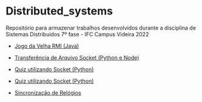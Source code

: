# Distributed_systems

Repositório para armazenar trabalhos desenvolvidos durante a disciplina de Sistemas Distribuidos 7º fase - IFC Campus Videira 2022

- <a href="https://github.com/RafaelBortolozo/Distributed_systems/tree/main/rmi/jogovelha">Jogo da Velha RMI (Java)</a>

- <a href="https://github.com/icaroperetti/distribuitedSystems/tree/main/sockets/file-transfer-python/socket">Transferência de Arquivo Socket (Python e Node)</a>

- <a href="https://github.com/icaroperetti/distribuitedSystems/tree/main/sockets/quiz">Quiz utilizando Socket (Python)</a>

- <a href="https://github.com/icaroperetti/distribuitedSystems/tree/main/sockets/quiz">Quiz utilizando Socket (Python)</a>

- <a href="https://github.com/icaroperetti/distribuitedSystems/tree/main/syncronization">Sincronização de Relógios</a>
